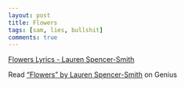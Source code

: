```yaml
---
layout: post
title: Flowers
tags: [sam, lies, bullshit]
comments: true
---
```

[Flowers Lyrics - Lauren Spencer-Smith](https://youtu.be/5GOAJrnWJp8/)   
    
<div id='rg_embed_link_7765941' class='rg_embed_link' data-song-id='7765941'>Read <a href='https://genius.com/Lauren-spencer-smith-flowers-lyrics'>“Flowers” by Lauren Spencer-Smith</a> on Genius</div> <script crossorigin src='//genius.com/songs/7765941/embed.js'></script>
